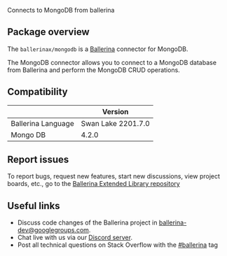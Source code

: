 Connects to MongoDB from ballerina 

## Package overview

The `ballerinax/mongodb` is a [Ballerina](https://ballerina.io/) connector for MongoDB.

The MongoDB connector allows you to connect to a MongoDB database from Ballerina and perform the MongoDB CRUD operations.

## Compatibility

|                           | Version                     |
|---------------------------|-----------------------------|
| Ballerina Language        | Swan Lake 2201.7.0          |
| Mongo DB                  | 4.2.0                       |

## Report issues
To report bugs, request new features, start new discussions, view project boards, etc., go to the [Ballerina Extended Library repository](https://github.com/ballerina-platform/ballerina-extended-library)

## Useful links
- Discuss code changes of the Ballerina project in [ballerina-dev@googlegroups.com](mailto:ballerina-dev@googlegroups.com).
- Chat live with us via our [Discord server](https://discord.gg/ballerinalang).
- Post all technical questions on Stack Overflow with the [#ballerina](https://stackoverflow.com/questions/tagged/ballerina) tag
